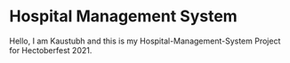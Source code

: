 # Hospital Management System
 Hello, I am Kaustubh and this is my Hospital-Management-System Project for Hectoberfest 2021.
